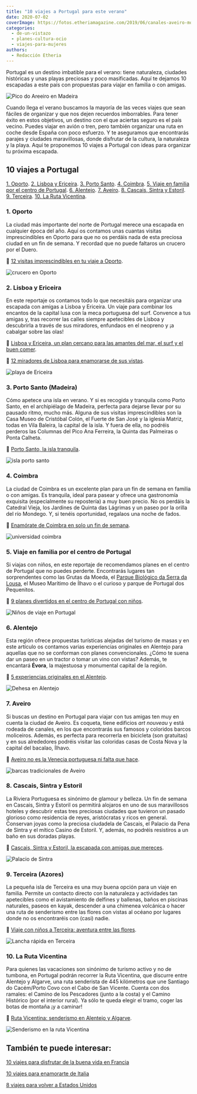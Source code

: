 ```yaml
---
title: "10 viajes a Portugal para este verano"
date: 2020-07-02
coverImage: https://fotos.etheriamagazine.com/2019/06/canales-aveiro-moliceiro.jpg
categories: 
  - de-un-vistazo
  - planes-cultura-ocio
  - viajes-para-mujeres
authors: 
  - Redacción Etheria
---
```


Portugal es un destino imbatible para el verano: tiene naturaleza, ciudades históricas y unas playas preciosas y poco masificadas. Aquí te dejamos 10 escapadas a este país con propuestas para viajar en familia o con amigas.

![Pico do Areeiro en Madeira](https://fotos.etheriamagazine.com/2019/04/madeira-Pico-do-Areeiro.jpg "Pico do Areeiro. © O.T. Madeira")

Cuando llega el verano buscamos la mayoría de las veces viajes que sean fáciles de 
organizar y que nos dejen recuerdos imborrables. Para tener éxito en estos objetivos, un 
destino con el que aciertas seguro es el país vecino. Puedes viajar en avión o tren, 
pero también organizar una ruta en coche desde España con poco esfuerzo. Y te aseguramos 
que encontrarás parajes y ciudades maravillosas, donde disfrutar de la cultura, la 
naturaleza y la playa. Aquí te proponemos 10 viajes a Portugal con ideas para organizar 
tu próxima escapada. 

## 10 viajes a Portugal

[1\. Oporto](#Oporto). [2\. Lisboa y Ericeira](#Lisboa-Ericeira). [3\. Porto 
Santo](#Porto-Santo). [4\. Coimbra](#Coimbra). [5\. Viaje en familia por el centro de 
Portugal](#Centro-Portugal). [6\. Alentejo](#Alentejo). [7\. Aveiro](#Aveiro). [8\. 
Cascais, Sintra y Estoril](#Cascais-Sintra). [9\. Terceira](#Terceira). [10\. La Ruta 
Vicentina](#Ruta-Vicentina). 

### 1\. Oporto

La ciudad más importante del norte de Portugal merece una escapada en cualquier época 
del año. Aquí os contamos unas cuantas visitas imprescindibles en Oporto para que no os 
perdáis nada de esta preciosa ciudad en un fin de semana. Y recordad que no puede 
faltaros un crucero por el Duero. 

📍 [12 visitas imprescindibles en tu viaje a 
Oporto](https://etheriamagazine.com/2020/05/01/viajar-sola-amigas-a-oporto-12-visitas-imprescindibles/). 

![crucero en Oporto](https://fotos.etheriamagazine.com/2020/04/vistas-oporto-puente-uis-I.jpg "La Ribeira y barcos que recorren el río Duero. © Etheria Magazine")

### 2\. Lisboa y Ericeira

En este reportaje os contamos todo lo que necesitáis para organizar una escapada con 
amigas a Lisboa y Ericeira. Un viaje para combinar los encantos de la capital lusa con 
la meca portuguesa del surf. Convence a tus amigas y, tras recorrer las calles siempre 
apetecibles de Lisboa y descubrirla a través de sus miradores, enfundaos en el neopreno 
y ¡a cabalgar sobre las olas! 

📍 [Lisboa y Ericeira, un plan cercano para las amantes del mar, el surf y el buen 
comer](https://etheriamagazine.com/2020/03/24/escapada-con-amigas-a-lisboa-y-ericeira-portugal-surf/). 

📍 [12 miradores de Lisboa para enamorarse de sus 
vistas](https://etheriamagazine.com/2018/10/30/12-miradores-para-exprimir-lisboa/). 

![playa de Ericeira](https://fotos.etheriamagazine.com/2020/03/Ericeira-costa.jpg "Acantilados de Ericeira. © Christian Holzinger")

### 3\. Porto Santo (Madeira)

Cómo apetece una isla en verano. Y si es recogida y tranquila como Porto Santo, en el 
archipiélago de Madeira, perfecta para dejarse llevar por su pausado ritmo, mucho más. 
Alguna de sus visitas imprescindibles son la Casa Museo de Cristóbal Colón, el Fuerte de 
San José y la iglesia Matriz, todas en Vila Baleira, la capital de la isla. Y fuera de 
ella, no podréis perderos las Columnas del Pico Ana Ferreira, la Quinta das Palmeiras o 
Ponta Calheta. 

📍 [Porto Santo, la isla 
tranquila](https://etheriamagazine.com/2019/02/05/que-ver-porto-santo-madeira/). 

![isla porto santo](https://fotos.etheriamagazine.com/2019/02/Porto-Santo-mirador.jpg "Mirador de Portela, las mejores vistas de Porto Santo.")

### 4\. Coimbra

La ciudad de Coimbra es un excelente plan para un fin de semana en familia o con amigas. 
Es tranquila, ideal para pasear y ofrece una gastronomía exquisita (especialmente su 
repostería) a muy buen precio. No os perdáis la Catedral Vieja, los Jardines de Quinta 
das Lágrimas y un paseo por la orilla del río Mondego. Y, si tenéis oportunidad, 
regalaos una noche de fados. 

📍 [Enamórate de Coimbra en solo un fin de 
semana](https://etheriamagazine.com/2020/01/31/viaje-con-amigas-que-ver-en-coimbra/). 

![universidad coimbra](https://fotos.etheriamagazine.com/2020/01/universidad-coimbra.jpg "Escaleras de la Universidad, photocall de los estudiantes. © P.G.")

### 5\. Viaje en familia por el centro de Portugal

Si viajas con niños, en este reportaje de recomendamos planes en el centro de Portugal 
que no puedes perderte. Encontrarás lugares tan sorprendentes como las Grutas da Moeda, 
el [Parque Biológico da Serra da Lousa](https://parquebiologicoserralousa.pt/), el Museo 
Marítimo de Ílhavo o el curioso y parque de Portugal dos Pequenitos. 

📍 [9 planes divertidos en el centro de Portugal con 
niños](https://etheriamagazine.com/2019/06/28/planes-divertidos-viajes-familia-portugal/). 

![Niños de viaje en Portugal](https://fotos.etheriamagazine.com/2019/06/parque-aventura-figueira-da-foz-portugal.jpg "Parque de Aventura de Figueira da Foz. ©PG")

### 6\. Alentejo

Esta región ofrece propuestas turísticas alejadas del turismo de masas y en este 
artículo os contamos varias experiencias originales en Alentejo para aquellas que no se 
conforman con planes convencionales. ¿Cómo te suena dar un paseo en un tractor o tomar 
un vino con vistas? Además, te encantará **Évora**, la majestuosa y monumental capital 
de la región. 

📍 [5 experiencias originales en el 
Alentejo](https://etheriamagazine.com/2018/11/08/5-experiencias-con-amigas-en-el-alentejo/). 

![Dehesa en Alentejo](https://fotos.etheriamagazine.com/2018/11/Paseo-tractor-alentejo.jpg "Paseo en remolque en Herdade Passanha (Alentejo). ©P.G.")

### 7\. Aveiro

Si buscas un destino en Portugal para viajar con tus amigas ten muy en cuenta la ciudad 
de Aveiro. Es coqueta, tiene edificios _art nouveau_ y está rodeada de canales, en los 
que encontrarás sus famosos y coloridos barcos moliceiros. Además, es perfecta para 
recorrerla en bicicleta (son gratuitas) y en sus alrededores podréis visitar las 
coloridas casas de Costa Nova y la capital del bacalao, Ílhavo. 

📍 [Aveiro no es la Venecia portuguesa ni falta que 
hace](https://etheriamagazine.com/2018/09/11/viaje-con-amigas-aveiro-portugal/). 

![barcas tradicionales de Aveiro](https://fotos.etheriamagazine.com/2019/06/canales-aveiro-moliceiro.jpg "Moliceiros en los canales de Aveiro. ©PG")

### 8\. Cascais, Sintra y Estoril

La Riviera Portuguesa es sinónimo de glamour y belleza. Un fin de semana en Cascais, 
Sintra y Estoril os permitirá alojaros en uno de sus maravillosos hoteles y descubrir 
estas tres preciosas ciudades que tuvieron un pasado glorioso como residencia de reyes, 
aristócratas y ricos en general. Conservan joyas como la preciosa ciudadela de Cascais, 
el Palacio da Pena de Sintra y el mítico Casino de Estoril. Y, además, no podréis 
resistiros a un baño en sus doradas playas. 

📍 [Cascais, Sintra y Estoril, la escapada con amigas que 
mereces](https://etheriamagazine.com/2018/07/31/48-horas-en-cascais-sintra-y-estoril/). 

![Palacio de Sintra](https://fotos.etheriamagazine.com/2018/07/Palacio-da-Pena-Sintra-Turismo-Cascais.jpg "Palacio da Pena (Sintra).")

### 9\. Terceira (Azores)

La pequeña isla de Terceira es una muy buena opción para un viaje en familia. Permite un 
contacto directo con la naturaleza y actividades tan apetecibles como el avistamiento de 
delfines y ballenas, baños en piscinas naturales, paseos en kayak, descender a una 
chimenea volcánica o hacer una ruta de senderismo entre las flores con vistas al océano 
por lugares donde no os encontraréis con (casi) nadie. 

📍 [Viaje con niños a Terceira: aventura entre las 
flores](https://etheriamagazine.com/2018/06/20/terceira-en-familia/). 

![Lancha rápida en Terceira](https://fotos.etheriamagazine.com/2018/05/Terceira-AVISTAMIENTO-CETACEOS-4.jpg "Avistamiento de cetáceos en Terceira (Azores). © SG")

### 10\. La Ruta Vicentina

Para quienes las vacaciones son sinónimo de turismo activo y no de tumbona, en Portugal 
podrán recorrer la Ruta Vicentina, que discurre entre Alentejo y Algarve, una ruta 
senderista de 445 kilómetros que une Santiago do Cacém/Porto Covo con el Cabo de San 
Vicente. Cuenta con dos ramales: el Camino de los Pescadores (junto a la costa) y el 
Camino Histórico (por el interior rural). Ya sólo te queda elegir el tramo, coger las 
botas de montaña ¡y a caminar! 

📍 [Ruta Vicentina: senderismo en Alentejo y 
Algarve](https://etheriamagazine.com/2018/07/25/ruta-vicentina-en-alentejo-y-algarve-mujeres-aventura-portugal/). 

![Senderismo en la ruta Vicentina](https://fotos.etheriamagazine.com/2018/07/Ruta-vicentina-viajes-de-aventura-mujeres.jpg "Caminata en la Ruta Vicentina (Portugal).")

## También te puede interesar:

[10 viajes para disfrutar de la buena vida en 
Francia](https://etheriamagazine.com/2020/09/02/mejores-destinos-para-viajar-en-francia/) 

[10 viajes para enamorarte de 
Italia](https://etheriamagazine.com/2020/08/03/10-grandes-viajes-a-italia/) 

[8 viajes para volver a Estados 
Unidos](https://etheriamagazine.com/2021/11/03/viajes-a-estados-unidos/)
